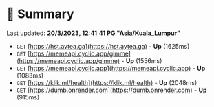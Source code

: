 # 📖 Summary
Last updated: **20/3/2023, 12:41:41 PG "Asia/Kuala_Lumpur"**

- `GET` [https://hst.aytea.ga](https://hst.aytea.ga) - **Up** (1625ms)
- `GET` [https://memeapi.cyclic.app/gimme](https://memeapi.cyclic.app/gimme) - **Up** (1556ms)
- `GET` [https://memeapi.cyclic.app](https://memeapi.cyclic.app) - **Up** (1083ms)
- `GET` [https://klik.ml/health](https://klik.ml/health) - **Up** (2048ms)
- `GET` [https://dumb.onrender.com](https://dumb.onrender.com) - **Up** (915ms)
